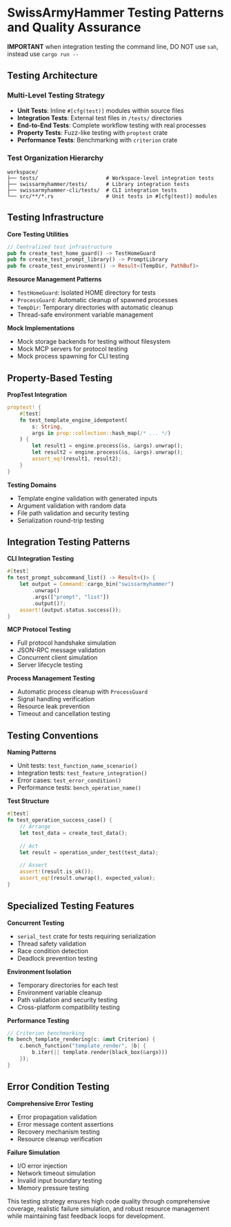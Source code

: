 # SwissArmyHammer Testing Patterns and Quality Assurance

**IMPORTANT** when integration testing the command line, DO NOT use `sah`, instead use `cargo run --`

## Testing Architecture

### Multi-Level Testing Strategy
- **Unit Tests**: Inline `#[cfg(test)]` modules within source files
- **Integration Tests**: External test files in `/tests/` directories  
- **End-to-End Tests**: Complete workflow testing with real processes
- **Property Tests**: Fuzz-like testing with `proptest` crate
- **Performance Tests**: Benchmarking with `criterion` crate

### Test Organization Hierarchy
```
workspace/
├── tests/                      # Workspace-level integration tests
├── swissarmyhammer/tests/      # Library integration tests  
├── swissarmyhammer-cli/tests/  # CLI integration tests
└── src/**/*.rs                 # Unit tests in #[cfg(test)] modules
```

## Testing Infrastructure

**Core Testing Utilities**
```rust
// Centralized test infrastructure
pub fn create_test_home_guard() -> TestHomeGuard
pub fn create_test_prompt_library() -> PromptLibrary
pub fn create_test_environment() -> Result<(TempDir, PathBuf)>
```

**Resource Management Patterns**
- `TestHomeGuard`: Isolated HOME directory for tests
- `ProcessGuard`: Automatic cleanup of spawned processes
- `TempDir`: Temporary directories with automatic cleanup
- Thread-safe environment variable management

**Mock Implementations**
- Mock storage backends for testing without filesystem
- Mock MCP servers for protocol testing
- Mock process spawning for CLI testing

## Property-Based Testing

**PropTest Integration**
```rust
proptest! {
    #[test]
    fn test_template_engine_idempotent(
        s: String,
        args in prop::collection::hash_map(/* ... */)
    ) {
        let result1 = engine.process(&s, &args).unwrap();
        let result2 = engine.process(&s, &args).unwrap();
        assert_eq!(result1, result2);
    }
}
```

**Testing Domains**
- Template engine validation with generated inputs
- Argument validation with random data
- File path validation and security testing
- Serialization round-trip testing

## Integration Testing Patterns

**CLI Integration Testing**
```rust
#[test]
fn test_prompt_subcommand_list() -> Result<()> {
    let output = Command::cargo_bin("swissarmyhammer")
        .unwrap()
        .args(["prompt", "list"])
        .output()?;
    assert!(output.status.success());
}
```

**MCP Protocol Testing**
- Full protocol handshake simulation
- JSON-RPC message validation
- Concurrent client simulation
- Server lifecycle testing

**Process Management Testing**
- Automatic process cleanup with `ProcessGuard`
- Signal handling verification
- Resource leak prevention
- Timeout and cancellation testing

## Testing Conventions

**Naming Patterns**
- Unit tests: `test_function_name_scenario()`
- Integration tests: `test_feature_integration()`
- Error cases: `test_error_condition()`
- Performance tests: `bench_operation_name()`

**Test Structure**
```rust
#[test]
fn test_operation_success_case() {
    // Arrange
    let test_data = create_test_data();
    
    // Act  
    let result = operation_under_test(test_data);
    
    // Assert
    assert!(result.is_ok());
    assert_eq!(result.unwrap(), expected_value);
}
```

## Specialized Testing Features

**Concurrent Testing**
- `serial_test` crate for tests requiring serialization
- Thread safety validation
- Race condition detection
- Deadlock prevention testing

**Environment Isolation**
- Temporary directories for each test
- Environment variable cleanup
- Path validation and security testing
- Cross-platform compatibility testing

**Performance Testing**
```rust
// Criterion benchmarking
fn bench_template_rendering(c: &mut Criterion) {
    c.bench_function("template_render", |b| {
        b.iter(|| template.render(black_box(&args)))
    });
}
```

## Error Condition Testing

**Comprehensive Error Testing**
- Error propagation validation
- Error message content assertions
- Recovery mechanism testing
- Resource cleanup verification

**Failure Simulation**
- I/O error injection
- Network timeout simulation  
- Invalid input boundary testing
- Memory pressure testing

This testing strategy ensures high code quality through comprehensive coverage, realistic failure simulation, and robust resource management while maintaining fast feedback loops for development.